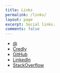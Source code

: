 ```yaml
---
title: Links
permalink: /links/
layout: page
excerpt: Social links.
comments: false
---
```


- <a href="mailto:me@najx.dev" target="_blank" rel="noopener">@</a>
- <a href="https://www.credly.com/users/najx/badges?sort=-state_updated_at&page=1" target="_blank" rel="noopener">Credly</a>
- <a href="https://github.com/najx/" target="_blank" rel="noopener">GitHub</a>
- <a href="https://www.linkedin.com/in/abdx/" target="_blank" rel="noopener">LinkedIn</a>
- <a href="https://stackoverflow.com/users/19588110/najx" target="_blank" rel="noopener">StackOverflow</a>
